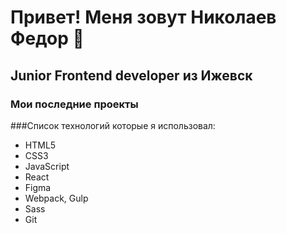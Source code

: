 # Привет! Меня зовут Николаев Федор 👋
## Junior Frontend developer из Ижевск
### Мои последние проекты

###Список технологий которые я использовал:
- HTML5
- CSS3
- JavaScript
- React
- Figma
- Webpack, Gulp
- Sass
- Git

<!--
**nikolaevfo/nikolaevfo** is a ✨ _special_ ✨ repository because its `README.md` (this file) appears on your GitHub profile.

Here are some ideas to get you started:

- 🔭 I’m currently working on ...
- 🌱 I’m currently learning ...
- 👯 I’m looking to collaborate on ...
- 🤔 I’m looking for help with ...
- 💬 Ask me about ...
- 📫 How to reach me: ...
- 😄 Pronouns: ...
- ⚡ Fun fact: ...
-->
